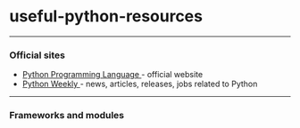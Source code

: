 # useful-python-resources
***
### Official sites
+ <a href="http://www.python.org/" target="_blank">Python Programming Language </a> - official website
+ <a href="http://www.pythonweekly.com/" target="_blank">Python Weekly </a> - news, articles, releases, jobs related to Python

***
### Frameworks and modules


